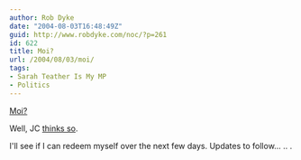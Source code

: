 ```yaml
---
author: Rob Dyke
date: "2004-08-03T16:48:49Z"
guid: http://www.robdyke.com/noc/?p=261
id: 622
title: Moi?
url: /2004/08/03/moi/
tags:
- Sarah Teather Is My MP
- Politics
---
```

[Moi?](http://dictionary.reference.com/search?q=gadfly)

Well, JC [thinks so](http://www.voxpolitics.com/weblog/archives/000474.html#000474).

I'll see if I can redeem myself over the next few days. Updates to follow... .. .